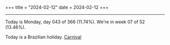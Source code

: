 +++
title = "2024-02-12"
date = 2024-02-12
+++

---

Today is Monday, day 043 of 366 (11.74%). We're in week 07 of 52 (13.46%).

Today is a Brazilian holiday. [Carnival](https://en.wikipedia.org/wiki/Brazilian_Carnival)
